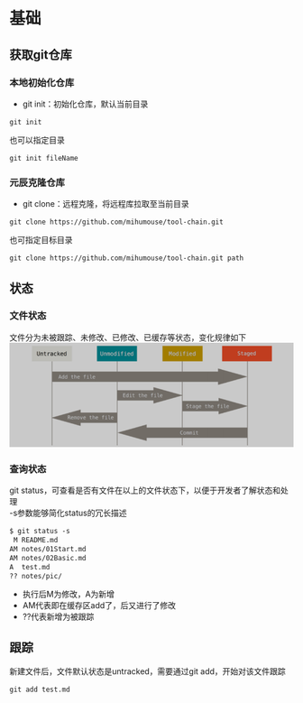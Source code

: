 # 基础
## 获取git仓库
### 本地初始化仓库
- git init：初始化仓库，默认当前目录
```
git init
```
也可以指定目录
```
git init fileName
```

### 元辰克隆仓库
- git clone：远程克隆，将远程库拉取至当前目录
```
git clone https://github.com/mihumouse/tool-chain.git
```
也可指定目标目录
```
git clone https://github.com/mihumouse/tool-chain.git path
```

## 状态
### 文件状态
文件分为未被跟踪、未修改、已修改、已缓存等状态，变化规律如下   
![](pic/fileStatuspng.png)

### 查询状态
git status，可查看是否有文件在以上的文件状态下，以便于开发者了解状态和处理   
-s参数能够简化status的冗长描述
```
$ git status -s
 M README.md
AM notes/01Start.md
AM notes/02Basic.md
A  test.md
?? notes/pic/
```
- 执行后M为修改，A为新增   
- AM代表即在缓存区add了，后又进行了修改   
- ??代表新增为被跟踪

## 跟踪
新建文件后，文件默认状态是untracked，需要通过git add，开始对该文件跟踪
```
git add test.md
```



